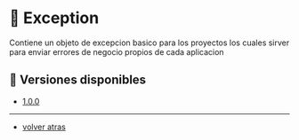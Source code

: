 # :closed_book: Exception

Contiene un objeto de excepcion basico para los proyectos los cuales sirver para enviar errores de negocio propios de cada aplicacion

## :bookmark: Versiones disponibles

- [1.0.0](1.0.0/docs.md)

---

- [volver atras](../../README.md)
